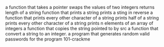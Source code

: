  a function that takes a pointer
swaps the values of two integers
returns length of a string
function that prints a string
prints a sting in reverse
 a function that prints every other character of a string
prints half of a string
prints every other character of a string
 prints n elements of an array of integers
a function that copies the string pointed to by src
 a function that convert a string to an integer.
a program that generates random valid passwords for the program 101-crackme
